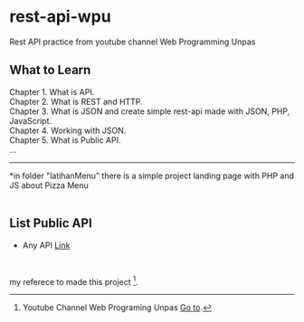 # rest-api-wpu
Rest API practice from youtube channel Web Programming Unpas

## What to Learn
Chapter 1. What is API.<br>
Chapter 2. What is REST and HTTP.<br>
Chapter 3. What is JSON and create simple rest-api made with JSON, PHP, JavaScript.<br>
Chapter 4. Working with JSON.<br>
Chapter 5. What is Public API.<br>
...
<hr>
*in folder "latihanMenu" there is a simple project landing page with PHP and JS about Pizza Menu
<br>
<br>

## List Public API
- Any API [Link]([https://www.youtube.com/channel/UCkXmLjEr95LVtGuIm3l2dPg](https://any-api.com/))

<br>

my referece to made this project [^note].
[^note]:
    Youtube Channel Web Programing Unpas [Go to](https://www.youtube.com/channel/UCkXmLjEr95LVtGuIm3l2dPg).
